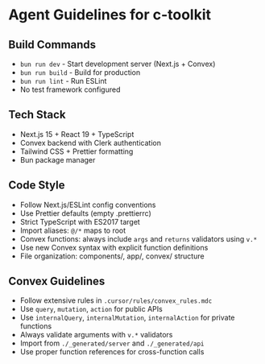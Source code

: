 # Agent Guidelines for c-toolkit

## Build Commands

- `bun run dev` - Start development server (Next.js + Convex)
- `bun run build` - Build for production
- `bun run lint` - Run ESLint
- No test framework configured

## Tech Stack

- Next.js 15 + React 19 + TypeScript
- Convex backend with Clerk authentication
- Tailwind CSS + Prettier formatting
- Bun package manager

## Code Style

- Follow Next.js/ESLint config conventions
- Use Prettier defaults (empty .prettierrc)
- Strict TypeScript with ES2017 target
- Import aliases: `@/*` maps to root
- Convex functions: always include `args` and `returns` validators using `v.*`
- Use new Convex syntax with explicit function definitions
- File organization: components/, app/, convex/ structure

## Convex Guidelines

- Follow extensive rules in `.cursor/rules/convex_rules.mdc`
- Use `query`, `mutation`, `action` for public APIs
- Use `internalQuery`, `internalMutation`, `internalAction` for private functions
- Always validate arguments with `v.*` validators
- Import from `./_generated/server` and `./_generated/api`
- Use proper function references for cross-function calls
